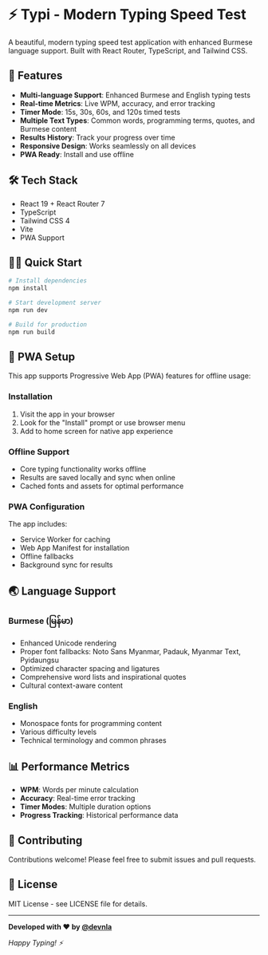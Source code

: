 # ⚡ Typi - Modern Typing Speed Test

A beautiful, modern typing speed test application with enhanced Burmese language support. Built with React Router, TypeScript, and Tailwind CSS.

## 🚀 Features

- **Multi-language Support**: Enhanced Burmese and English typing tests
- **Real-time Metrics**: Live WPM, accuracy, and error tracking
- **Timer Mode**: 15s, 30s, 60s, and 120s timed tests
- **Multiple Text Types**: Common words, programming terms, quotes, and Burmese content
- **Results History**: Track your progress over time
- **Responsive Design**: Works seamlessly on all devices
- **PWA Ready**: Install and use offline

## 🛠️ Tech Stack

- React 19 + React Router 7
- TypeScript
- Tailwind CSS 4
- Vite
- PWA Support

## 🏃‍♂️ Quick Start

```bash
# Install dependencies
npm install

# Start development server
npm run dev

# Build for production
npm run build
```

## 📱 PWA Setup

This app supports Progressive Web App (PWA) features for offline usage:

### Installation
1. Visit the app in your browser
2. Look for the "Install" prompt or use browser menu
3. Add to home screen for native app experience

### Offline Support
- Core typing functionality works offline
- Results are saved locally and sync when online
- Cached fonts and assets for optimal performance

### PWA Configuration
The app includes:
- Service Worker for caching
- Web App Manifest for installation
- Offline fallbacks
- Background sync for results

## 🌏 Language Support

### Burmese (မြန်မာ)
- Enhanced Unicode rendering
- Proper font fallbacks: Noto Sans Myanmar, Padauk, Myanmar Text, Pyidaungsu
- Optimized character spacing and ligatures
- Comprehensive word lists and inspirational quotes
- Cultural context-aware content

### English
- Monospace fonts for programming content
- Various difficulty levels
- Technical terminology and common phrases

## 📊 Performance Metrics

- **WPM**: Words per minute calculation
- **Accuracy**: Real-time error tracking
- **Timer Modes**: Multiple duration options
- **Progress Tracking**: Historical performance data

## 🤝 Contributing

Contributions welcome! Please feel free to submit issues and pull requests.

## 📄 License

MIT License - see LICENSE file for details.

---

**Developed with ❤️ by [@devnla](https://github.com/devnla)**

*Happy Typing! ⚡*
